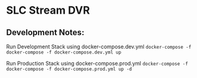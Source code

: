 # SLC Stream DVR

## Development Notes:

Run Development Stack using docker-compose.dev.yml
`docker-compose -f docker-compose -f docker-compose.dev.yml up`

Run Production Stack using docker-compose.prod.yml
`docker-compose -f docker-compose -f docker-compose.prod.yml up -d`
